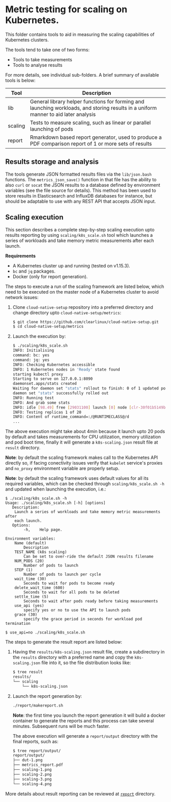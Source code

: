 # Metric testing for scaling on Kubernetes.

This folder contains tools to aid in measuring the scaling capabilities of
Kubernetes clusters.

The tools tend to take one of two forms:

- Tools to take measurements
- Tools to analyse results

For more details, see individual sub-folders. A brief summary of available tools
is below:

| Tool | Description |
| ---- | ----------- |
| lib | General library helper functions for forming and launching workloads, and storing results in a uniform manner to aid later analysis |
| scaling | Tests to measure scaling, such as linear or parallel launching of pods |
| report | Rmarkdown based report generator, used to produce a PDF comparison report of 1 or more sets of results |


## Results storage and analysis

The tools generate JSON formatted results files via the `lib/json.bash` functions. The `metrics_json_save()`
function in that file has the ability to also `curl` or `socat` the JSON results to a database defined
by environment variables (see the file source for details). This method has been used to store results in
Elasticsearch and InfluxDB databases for instance, but should be adaptable to use with any REST API that accepts
JSON input.

## Scaling execution
This section describes a complete step-by-step scaling execution upto results reporting by using `scaling/k8s_scale.sh` tool which launches a series of workloads and take memory metric measurements after each launch.

**Requirements**
* A Kubernetes cluster up and running (tested on v1.15.3).
* `bc` and `jq` packages.
* Docker (only for report generation).

The steps to execute a run of the scaling framework are listed below, which need to be executed on the master node of a Kubernetes cluster to avoid network issues:
1. Clone `cloud-native-setup` repository into a preferred directory and change directory upto `cloud-native-setup/metrics`:
   ```sh
   $ git clone https://github.com/clearlinux/cloud-native-setup.git
   $ cd cloud-native-setup/metrics
   ```
2. Launch the execution by:
   ```sh
   $ ./scaling/k8s_scale.sh
   INFO: Initialising
   command: bc: yes
   command: jq: yes
   INFO: Checking Kubernetes accessible
   INFO: 1 Kubernetes nodes in 'Ready' state found
   starting kubectl proxy
   Starting to serve on 127.0.0.1:8090
   daemonset.apps/stats created
   Waiting for daemon set "stats" rollout to finish: 0 of 1 updated pods are available...
   daemon set "stats" successfully rolled out
   INFO: Running test
   INFO: And grab some stats
   INFO: idle [98.49] free [29031100] launch [0] node [clr-30f01b5149ba4ab8b05a7ee03b6812a5] inodes_free [31103039]
   INFO: Testing replicas 1 of 20
   INFO: Content of runtime_command=:/@RUNTIMECLASS@/d
   ...
   ```
The above execution might take about 4min because it launch upto 20 pods by default and takes measurements for CPU utilization, memory utilization and pod boot time, finally it will generate a `k8s-scaling.json` result file at `result` directory.

**Note**: by default the scaling framework makes call to the Kubernetes API directly so, if facing conectivity issues verify that `kubelet` service's proxies and `no_proxy` environment variable are properly setup.

**Note**: by default the scaling framework uses default values for all its required variables, which can be checked through `scaling/k8s_scale.sh -h` and updated when launching the execution, i.e.:
```
$ ./scaling/k8s_scale.sh -h
Usage: ./scaling/k8s_scale.sh [-h] [options]
   Description:
	Launch a series of workloads and take memory metric measurements after
	each launch.
   Options:
		-h,    Help page.

Environment variables:
	Name (default)
		Description
	TEST_NAME (k8s scaling)
		Can be set to over-ride the default JSON results filename
	NUM_PODS (20)
		Number of pods to launch
	STEP (1)
		Number of pods to launch per cycle
	wait_time (30)
		Seconds to wait for pods to become ready
	delete_wait_time (600)
		Seconds to wait for all pods to be deleted
	settle_time (5)
		Seconds to wait after pods ready before taking measurements
	use_api (yes)
		specify yes or no to use the API to launch pods
	grace (30)
		specify the grace period in seconds for workload pod termination

$ use_api=no ./scaling/k8s_scale.sh
```

The steps to generate the result report are listed below:

1. Having the `results/k8s-scaling.json` result file, create a subdirectory in the `results` directory with a preferred name and copy the `k8s-scaling.json` file into it, so the file distribution looks like:
   ```sh
   $ tree result
   results/
   └── scaling
       └── k8s-scaling.json
   ```
2. Launch the report generation by:
   ```sh
   ./report/makereport.sh
   ```
   **Note**: the first time you launch the report generation it will build a docker container to generate the reports and this process can take several minutes. Subsequent runs will be much faster.

   The above execution will generate a `report/output` directory with the final reports, such as:
   ```sh
   $ tree report/output/
   report/output/
   ├── dut-1.png
   ├── metrics_report.pdf
   ├── scaling-1.png
   ├── scaling-2.png
   ├── scaling-3.png
   └── scaling-4.png
   ```
More details about result reporting can be reviewed at [`report`](./report) directory.
